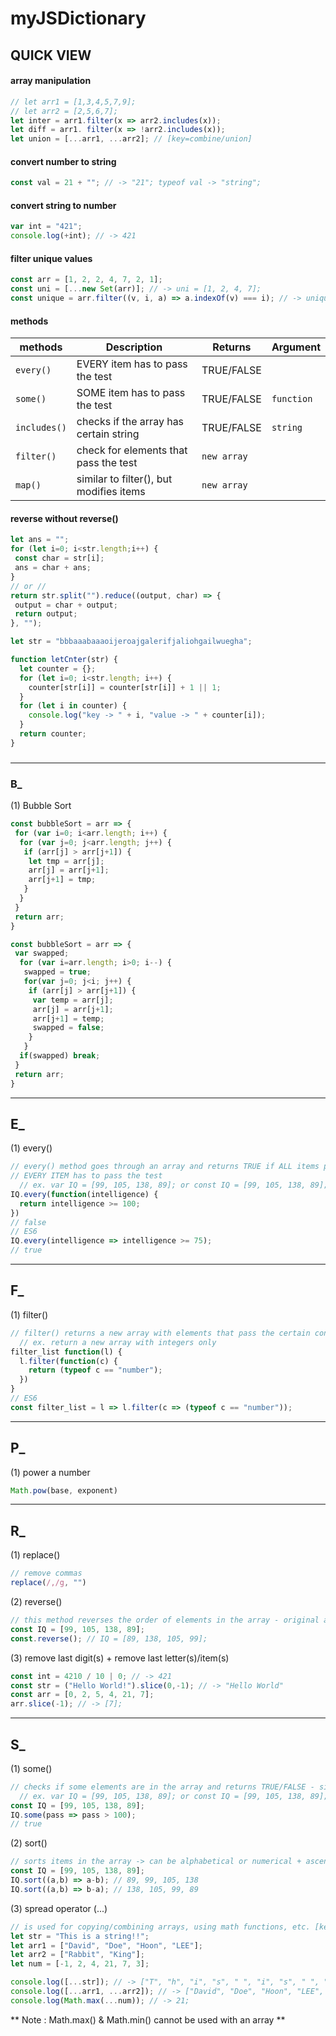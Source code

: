 # myJSDictionary


## QUICK VIEW

 #### array manipulation
```js
// let arr1 = [1,3,4,5,7,9];
// let arr2 = [2,5,6,7];
let inter = arr1.filter(x => arr2.includes(x));
let diff = arr1. filter(x => !arr2.includes(x));
let union = [...arr1, ...arr2]; // [key=combine/union]
```


 #### convert number to string  
```js
const val = 21 + ""; // -> "21"; typeof val -> "string";
```

 #### convert string to number
```js
var int = "421";
console.log(+int); // -> 421
```

 #### filter unique values
```js
const arr = [1, 2, 2, 4, 7, 2, 1];
const uni = [...new Set(arr)]; // -> uni = [1, 2, 4, 7];
const unique = arr.filter((v, i, a) => a.indexOf(v) === i); // -> unique = [1, 2, 4, 7];
```


 #### methods 

| methods | Description | Returns | Argument
| --- | --- | --- | --- |
| `every()` | EVERY item has to pass the test | TRUE/FALSE | 
| `some()` | SOME item has to pass the test | TRUE/FALSE | `function`
| `includes()` | checks if the array has certain string | TRUE/FALSE | `string`
| `filter()` | check for elements that pass the test | `new array` | 
| `map()` | similar to filter(), but modifies items | `new array`| 


#### reverse without reverse()
```js
let ans = "";
for (let i=0; i<str.length;i++) {
 const char = str[i];
 ans = char + ans;
}
// or //
return str.split("").reduce((output, char) => {
 output = char + output;
 return output;
}, "");

let str = "bbbaaabaaaoijeroajgalerifjaliohgailwuegha";

function letCnter(str) {
  let counter = {};
  for (let i=0; i<str.length; i++) {
    counter[str[i]] = counter[str[i]] + 1 || 1;
  }
  for (let i in counter) {
    console.log("key -> " + i, "value -> " + counter[i]);
  }
  return counter;
}

```


 ### 

***
### **B_**

 (1) Bubble Sort
```js
const bubbleSort = arr => {
 for (var i=0; i<arr.length; i++) {
  for (var j=0; j<arr.length; j++) {
   if (arr[j] > arr[j+1]) {
    let tmp = arr[j];
    arr[j] = arr[j+1];
    arr[j+1] = tmp;
   }
  }
 }
 return arr;
}
```  
```js
const bubbleSort = arr => {
 var swapped;
  for (var i=arr.length; i>0; i--) {
   swapped = true;
   for(var j=0; j<i; j++) {
    if (arr[j] > arr[j+1]) {
     var temp = arr[j];
     arr[j] = arr[j+1];
     arr[j+1] = temp;
     swapped = false;
    }
   }
  if(swapped) break;
 }
 return arr;
}
```
***
## **E_**

 (1) every()
```js
// every() method goes through an array and returns TRUE if ALL items pass the test or FALSE if not.
// EVERY ITEM has to pass the test
  // ex. var IQ = [99, 105, 138, 89]; or const IQ = [99, 105, 138, 89];
IQ.every(function(intelligence) {
  return intelligence >= 100;
})
// false
// ES6
IQ.every(intelligence => intelligence >= 75);
// true
```

***
## **F_**

 (1) filter()
```js
// filter() returns a new array with elements that pass the certain condition
  // ex. return a new array with integers only
filter_list function(l) {
  l.filter(function(c) {
    return (typeof c == "number");
  })
}
// ES6
const filter_list = l => l.filter(c => (typeof c == "number"));
```
***
## **P_**

 (1) power a number
```js
Math.pow(base, exponent)
```
***
## **R_**

 (1) replace()
```js
// remove commas
replace(/,/g, "")
```

 (2) reverse()
```js
// this method reverses the order of elements in the array - original array affected
const IQ = [99, 105, 138, 89];
const.reverse(); // IQ = [89, 138, 105, 99];
```

 (3) remove last digit(s) + remove last letter(s)/item(s)
```js
const int = 4210 / 10 | 0; // -> 421
const str = ("Hello World!").slice(0,-1); // -> "Hello World"
const arr = [0, 2, 5, 4, 21, 7];
arr.slice(-1); // -> [7];
```
***
## **S_**

 (1) some()

```js
// checks if some elements are in the array and returns TRUE/FALSE - similar to `incldues()`
  // ex. var IQ = [99, 105, 138, 89]; or const IQ = [99, 105, 138, 89];
const IQ = [99, 105, 138, 89];
IQ.some(pass => pass > 100);
// true
```

 (2) sort()

```js
// sorts items in the array -> can be alphabetical or numerical + ascending/descending - original array affected
const IQ = [99, 105, 138, 89];
IQ.sort((a,b) => a-b); // 89, 99, 105, 138
IQ.sort((a,b) => b-a); // 138, 105, 99, 89
```

 (3) spread operator (...)
 
 ```js
 // is used for copying/combining arrays, using math functions, etc. [key=combine/union]
 let str = "This is a string!!";
 let arr1 = ["David", "Doe", "Hoon", "LEE"];
 let arr2 = ["Rabbit", "King"];
 let num = [-1, 2, 4, 21, 7, 3];
 
 console.log([...str]); // -> ["T", "h", "i", "s", " ", "i", "s", " ", "a", " ", "s", "t", "r", "i", "n", "g", "!", "!"];
 console.log([...arr1, ...arr2]); // -> ["David", "Doe", "Hoon", "LEE", "Rabbit", "King"];
 console.log(Math.max(...num)); // -> 21;
 ```
 ** Note : Math.max() & Math.min() cannot be used with an array **
